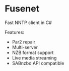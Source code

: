 # Fusenet

Fast NNTP client in C#

Features:

- Par2 repair
- Multi-server
- NZB format support
- Live media streaming
- SABnzbd API compatible 
